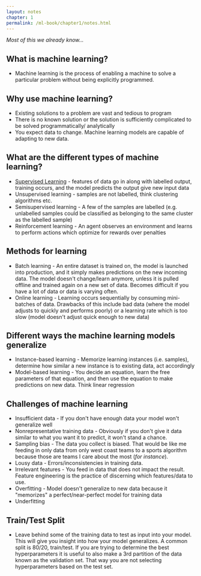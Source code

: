 ```yaml
---
layout: notes
chapter: 1
permalink: /ml-book/chapter1/notes.html
---
```


_Most of this we already know..._

## What is machine learning?

* Machine learning is the process of enabling a machine to solve a particular problem without being explicitly programmed.

## Why use machine learning?

* Existing solutions to a problem are vast and tedious to program
* There is no known solution or the solution is sufficiently complicated to be solved programmatically/ analytically
* You expect data to change. Machine learning models are capable of adapting to new data.

## What are the different types of machine learning?

* <ins>Supervised Learning</ins> - features of data go in along with labelled output, training occurs, and the model predicts the output give new input data
* Unsupervised learning - samples are not labelled, think clustering algorithms etc.
* Semisupervised learning - A few of the samples are labelled (e.g. unlabelled samples could be classified as belonging to the same cluster as the labelled sample)
* Reinforcement learning - An agent observes an environment and learns to perform actions which optimize for rewards over penalties

## Methods for learning

* Batch learning - An entire dataset is trained on, the model is launched into production, and it simply makes predictions on the new incoming data. The model doesn't change/learn anymore, unless it is pulled offline and trained again on a new set of data. Becomes difficult if you have a lot of data or data is varying often.
* Online learning - Learning occurs sequentially by consuming mini-batches of data. Drawbacks of this include bad data (where the model adjusts to quickly and performs poorly) or a learning rate which is too slow (model doesn't adjust quick enough to new data)

## Different ways the machine learning models generalize

* Instance-based learning - Memorize learning instances (i.e. samples), determine how similar a new instance is to existing data, act accordingly
* Model-based learning - You decide an equation, learn the free parameters of that equation, and then use the equation to make predictions on new data. Think linear regression

## Challenges of machine learning

* Insufficient data - If you don't have enough data your model won't generalize well
* Nonrepresentative training data - Obviously if you don't give it data similar to what you want it to predict, it won't stand a chance.
* Sampling bias - The data you collect is biased. That would be like me feeding in only data from only west coast teams to a sports algorithm because those are teams I care about the most (_for instance_). 
* Lousy data - Errors/inconsistencies in training data.
* Irrelevant features - You feed in data that does not impact the result. Feature engineering is the practice of discerning which features/data to use.
* Overfitting - Model doesn't generalize to new data because it "memorizes" a perfect/near-perfect model for training data
* Underfitting

## Train/Test Split

* Leave behind some of the training data to test as input into your model. This will give you insight into how your model generalizes. A common split is 80/20, train/test. If you are trying to determine the best hyperparameters it is useful to also make a 3rd partition of the data known as the validation set. That way you are not selecting hyperparameters based on the test set. 

